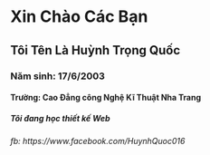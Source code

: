 <doctype html>
  <html>
  <head>
	  <title>Xem ví dụ</title>
	  <meta charset="utf-8">
</head>
<body>
	<h1> Xin Chào Các Bạn </h1>
	<h2> Tôi Tên Là Huỳnh Trọng Quốc </h2>
	<h3> Năm sinh: 17/6/2003 </h3>
	<h4> Trường: Cao Đẳng công Nghệ Kĩ Thuật Nha Trang </h4>
	<h5> Tôi đang học thiết kế Web </h5>
	<h6> fb: https://www.facebook.com/HuynhQuoc016 </h6>
</body>
</html>
